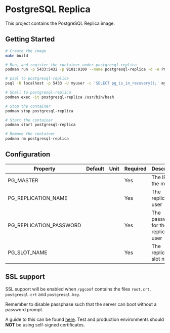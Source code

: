 # PostgreSQL Replica

This project contains the PostgreSQL Replica image.

## Getting Started

```bash
# Create the image
make build

# Run, and register the container under postgresql-replica
podman run -p 5433:5432 -p 9101:9100 --name postgresql-replica -d -e PG_MASTER=192.168.1.12 -e PG_REPLICATION_NAME=repl -e PG_REPLICATION_PASSWORD=replpass -e PG_SLOT_NAME=replica1 pgsql14-replica-rocky8

# psql to postgresql-replica
psql -h localhost -p 5433 -U myuser -c 'SELECT pg_is_in_recovery();' mydb

# Shell to postgresql-replica
podman exec -it postgresql-replica /usr/bin/bash

# Stop the container
podman stop postgresql-replica

# Start the container
podman start postgresql-replica

# Remove the container
podman rm postgresql-replica
```

## Configuration

| Property | Default | Unit | Required | Description |
|----------|---------|------|----------|-------------|
| PG_MASTER | | | Yes | The IP of the master |
| PG_REPLICATION_NAME | | | Yes | The replication user |
| PG_REPLICATION_PASSWORD | | | Yes | The password for the replication user |
| PG_SLOT_NAME | | | Yes | The replication slot name |

## SSL support

SSL support will be enabled when `/pgconf` contains the files `root.crt`, `postgresql.crt` and `postgresql.key`.

Remember to disable passphase such that the server can boot without a password prompt.

A guide to this can be found [here](https://www.howtoforge.com/postgresql-ssl-certificates).
Test and production environments should **NOT** be using self-signed certificates.
